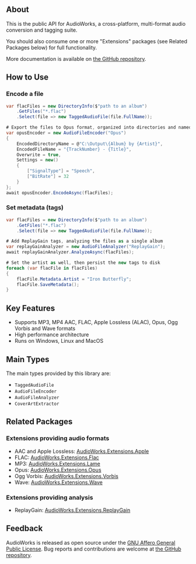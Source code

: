 ## About

This is the public API for AudioWorks, a cross-platform, multi-format audio conversion and tagging suite.

You should also consume one or more "Extensions" packages (see Related Packages below) for full functionality.

More documentation is available on [the GitHub repository](https://github.com/jherby2k/AudioWorks).

## How to Use

### Encode a file

```csharp
var flacFiles = new DirectoryInfo($"path to an album")
    .GetFiles("*.flac")
    .Select(file => new TaggedAudioFile(file.FullName));

# Export the files to Opus format, organized into directories and named according to metadata
var opusEncoder = new AudioFileEncoder("Opus")
{
    EncodedDirectoryName = @"C:\Output\{Album} by {Artist}",
    EncodedFileName = "{TrackNumber} - {Title}",
    Overwrite = true,
    Settings = new()
    {
        ["SignalType"] = "Speech",
        ["BitRate"] = 32
    }
};
await opusEncoder.EncodeAsync(flacFiles);
```

### Set metadata (tags)

```csharp
var flacFiles = new DirectoryInfo($"path to an album")
    .GetFiles("*.flac")
    .Select(file => new TaggedAudioFile(file.FullName));

# Add ReplayGain tags, analyzing the files as a single album
var replayGainAnalyzer = new AudioFileAnalyzer("ReplayGain");
await replayGainAnalyzer.AnalyzeAsync(flacFiles);

# Set the artist as well, then persist the new tags to disk
foreach (var flacFile in flacFiles)
{
    flacFile.Metadata.Artist = "Iron Butterfly";
    flacFile.SaveMetadata();
}
```

## Key Features

* Supports MP3, MP4 AAC, FLAC, Apple Lossless (ALAC), Opus, Ogg Vorbis and Wave formats
* High performance architecture
* Runs on Windows, Linux and MacOS

## Main Types

The main types provided by this library are:

* `TaggedAudioFile`
* `AudioFileEncoder`
* `AudioFileAnalyzer`
* `CoverArtExtractor`

## Related Packages

### Extensions providing audio formats

* AAC and Apple Lossless: [AudioWorks.Extensions.Apple](https://www.nuget.org/packages/AudioWorks.Extensions.Apple/)
* FLAC: [AudioWorks.Extensions.Flac](https://www.nuget.org/packages/AudioWorks.Extensions.Flac/)
* MP3: [AudioWorks.Extensions.Lame](https://www.nuget.org/packages/AudioWorks.Extensions.Lame/)
* Opus: [AudioWorks.Extensions.Opus](https://www.nuget.org/packages/AudioWorks.Extensions.Opus/)
* Ogg Vorbis: [AudioWorks.Extensions.Vorbis](https://www.nuget.org/packages/AudioWorks.Extensions.Vorbis/)
* Wave: [AudioWorks.Extensions.Wave](https://www.nuget.org/packages/AudioWorks.Extensions.Wave/)

### Extensions providing analysis

* ReplayGain: [AudioWorks.Extensions.ReplayGain](https://www.nuget.org/packages/AudioWorks.Extensions.ReplayGain/)

## Feedback

AudioWorks is released as open source under the [GNU Affero General Public License](https://github.com/jherby2k/AudioWorks/blob/main/LICENSE). Bug reports and contributions are welcome at [the GitHub repository](https://github.com/jherby2k/AudioWorks).